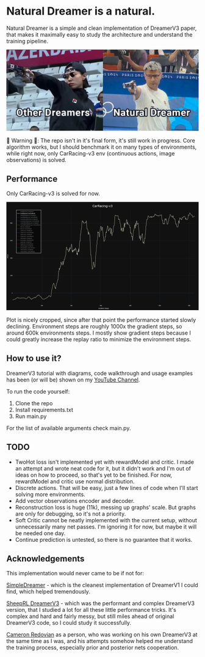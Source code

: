 # Natural Dreamer is a natural.

Natural Dreamer is a simple and clean implementation of DreamerV3 paper, that makes it maximally easy to study the architecture and understand the training pipeline.

<p align="center">
<img src="additionalMaterials/OthersVsNaturalDreamer.jpg"/>
</p>

🚧 Warning 🚧: The repo isn't in it's final form, it's still work in progress. Core algorithm works, but I should benchmark it on many types of environments, while right now, only CarRacing-v3 env (continuous actions, image observations) is solved.


## Performance

Only CarRacing-v3 is solved for now.

<p align="center">
<img src="additionalMaterials/CarRacing-v3.jpg"/>
</p>

Plot is nicely cropped, since after that point the performance started slowly declining. Environment steps are roughly 1000x the gradient steps, so around 600k environments steps. I mostly show gradient steps because I could greatly increase the replay ratio to minimize the environment steps.

## How to use it?

DreamerV3 tutorial with diagrams, code walkthrough and usage examples has been (or will be) shown on my [YouTube Channel](https://www.youtube.com/@inexperiencedme).

To run the code yourself:
1. Clone the repo
2. Install requirements.txt
3. Run main.py

For the list of available arguments check main.py.

## TODO

- TwoHot loss isn't implemented yet with rewardModel and critic. I made an attempt and wrote neat code for it, but it didn't work and I'm out of ideas on how to proceed, so that's yet to be finished. For now, rewardModel and critic use normal distribution.
- Discrete actions. That will be easy, just a few lines of code when I'll start solving more environments.
- Add vector observations encoder and decoder.
- Reconstruction loss is huge (11k), messing up graphs' scale. But graphs are only for debugging, so it's not a priority.
- Soft Critic cannot be neatly implemented with the current setup, without unnecessarily many net passes. I'm ignoring it for now, but maybe it will be needed one day.
- Continue prediction is untested, so there is no guarantee that it works.


## Acknowledgements

This implementation would never came to be if not for:

[SimpleDreamer](https://github.com/kc-ml2/SimpleDreamer) - which is the cleanest implementation of DreamerV1 I could find, which helped tremendously.

[SheepRL DreamerV3](https://github.com/Eclectic-Sheep/sheeprl) - which was the performant and complex DreamerV3 version, that I studied a lot for all these little performance tricks. It's complex and hard and fairly messy, but still miles ahead of original DreamerV3 code, so I could study it successfully.

[Cameron Redovian](https://github.com/naivoder) as a person, who was working on his own DreamerV3 at the same time as I was, and his attempts somehow helped me understand the training process, especially prior and posterior nets cooperation.
